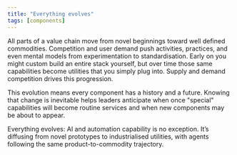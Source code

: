 ```yaml
---
title: "Everything evolves"
tags: [components]
---
```



All parts of a value chain move from novel beginnings toward well defined commodities. Competition and user demand push activities, practices, and even mental models from experimentation to standardisation. Early on you might custom build an entire stack yourself, but over time those same capabilities become utilities that you simply plug into.
Supply and demand competition drives this progression.

This evolution means every component has a history and a future. Knowing that change is inevitable helps leaders anticipate when once "special" capabilities will become routine services and when new components may be about to appear.

Everything evolves: AI and automation capability is no exception. It’s diffusing from novel prototypes to industrialised utilities, with agents following the same product-to-commodity trajectory.
